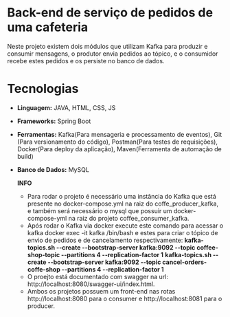 # Back-end de serviço de pedidos de uma cafeteria
  Neste projeto existem dois módulos que utilizam Kafka para produzir e consumir mensagens, o produtor envia pedidos ao tópico, e o consumidor recebe estes pedidos e os persiste no banco de dados.

# Tecnologias     
 - **Linguagem:** JAVA, HTML, CSS, JS
 - **Frameworks:** Spring Boot
 - **Ferramentas:** Kafka(Para mensageria e processamento de eventos), Git (Para versionamento do código), Postman(Para testes de requisições), Docker(Para deploy da aplicação), Maven(Ferramenta de automação de build)
 - **Banco de Dados:** MySQL

   **INFO**
     - Para rodar o projeto é necessário uma instância do Kafka que está presente no docker-compose.yml na raiz do coffe_producer_kafka, e também será necessário o mysql que possuir um docker-compose-yml na raiz do projeto coffee_consumer_kafka.
     - Após rodar o Kafka via docker execute este comando para acessar o kafka docker exec -it kafka /bin/bash  e estes para criar o tópico de envio de pedidos e de cancelamento respectivamente:
          **kafka-topics.sh --create --bootstrap-server kafka:9092 --topic coffee-shop-topic --partitions 4 --replication-factor 1**
          **kafka-topics.sh --create --bootstrap-server kafka:9092 --topic cancel-orders-coffe-shop --partitions 4 --replication-factor 1**
     - O proejto está documentado com swagger na url: http://localhost:8080/swagger-ui/index.html.
     - Ambos os projetos possuem um front-end nas rotas http://localhost:8080 para o consumer e http://localhost:8081 para o producer.
